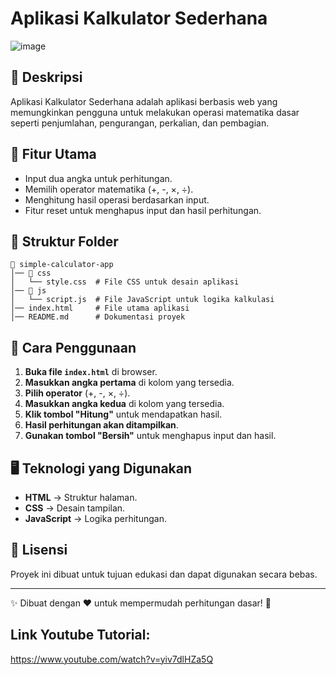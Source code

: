 # Aplikasi Kalkulator Sederhana
![image](https://github.com/user-attachments/assets/7d51a959-ed71-4ed6-bb82-6ff9e29ee788)

## 📌 Deskripsi
Aplikasi Kalkulator Sederhana adalah aplikasi berbasis web yang memungkinkan pengguna untuk melakukan operasi matematika dasar seperti penjumlahan, pengurangan, perkalian, dan pembagian.

## 🚀 Fitur Utama
- Input dua angka untuk perhitungan.
- Memilih operator matematika (+, -, ×, ÷).
- Menghitung hasil operasi berdasarkan input.
- Fitur reset untuk menghapus input dan hasil perhitungan.

## 📂 Struktur Folder
```
📁 simple-calculator-app
│── 📂 css
│   └── style.css  # File CSS untuk desain aplikasi
│── 📂 js
│   └── script.js  # File JavaScript untuk logika kalkulasi
│── index.html     # File utama aplikasi
│── README.md      # Dokumentasi proyek
```

## 🔧 Cara Penggunaan
1. **Buka file `index.html`** di browser.
2. **Masukkan angka pertama** di kolom yang tersedia.
3. **Pilih operator** (+, -, ×, ÷).
4. **Masukkan angka kedua** di kolom yang tersedia.
5. **Klik tombol "Hitung"** untuk mendapatkan hasil.
6. **Hasil perhitungan akan ditampilkan**.
7. **Gunakan tombol "Bersih"** untuk menghapus input dan hasil.

## 🖥️ Teknologi yang Digunakan
- **HTML** → Struktur halaman.
- **CSS** → Desain tampilan.
- **JavaScript** → Logika perhitungan.

## 📜 Lisensi
Proyek ini dibuat untuk tujuan edukasi dan dapat digunakan secara bebas.

---
✨ Dibuat dengan ❤️ untuk mempermudah perhitungan dasar! 🚀

## Link Youtube Tutorial:
https://www.youtube.com/watch?v=yiv7dlHZa5Q

